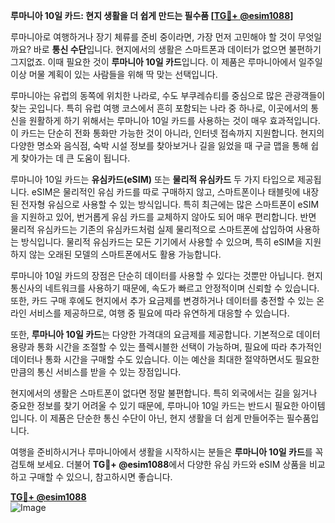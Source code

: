 **루마니아 10일 카드: 현지 생활을 더 쉽게 만드는 필수품 [[TG💪+ @esim1088](https://t.me/s/esim1088)]**

루마니아로 여행하거나 장기 체류를 준비 중이라면, 가장 먼저 고민해야 할 것이 무엇일까요? 바로 **통신 수단**입니다. 현지에서의 생활은 스마트폰과 데이터가 없으면 불편하기 그지없죠. 이때 필요한 것이 **루마니아 10일 카드**입니다. 이 제품은 루마니아에서 일주일 이상 머물 계획이 있는 사람들을 위해 딱 맞는 선택입니다.

루마니아는 유럽의 동쪽에 위치한 나라로, 수도 부쿠레슈티를 중심으로 많은 관광객들이 찾는 곳입니다. 특히 유럽 여행 코스에서 흔히 포함되는 나라 중 하나로, 이곳에서의 통신을 원활하게 하기 위해서는 루마니아 10일 카드를 사용하는 것이 매우 효과적입니다. 이 카드는 단순히 전화 통화만 가능한 것이 아니라, 인터넷 접속까지 지원합니다. 현지의 다양한 명소와 음식점, 숙박 시설 정보를 찾아보거나 길을 잃었을 때 구글 맵을 통해 쉽게 찾아가는 데 큰 도움이 됩니다.

루마니아 10일 카드는 **유심카드(eSIM)** 또는 **물리적 유심카드** 두 가지 타입으로 제공됩니다. eSIM은 물리적인 유심 카드를 따로 구매하지 않고, 스마트폰이나 태블릿에 내장된 전자형 유심으로 사용할 수 있는 방식입니다. 특히 최근에는 많은 스마트폰이 eSIM을 지원하고 있어, 번거롭게 유심 카드를 교체하지 않아도 되어 매우 편리합니다. 반면 물리적 유심카드는 기존의 유심카드처럼 실제 물리적으로 스마트폰에 삽입하여 사용하는 방식입니다. 물리적 유심카드는 모든 기기에서 사용할 수 있으며, 특히 eSIM을 지원하지 않는 오래된 모델의 스마트폰에서도 활용 가능합니다.

루마니아 10일 카드의 장점은 단순히 데이터를 사용할 수 있다는 것뿐만 아닙니다. 현지 통신사의 네트워크를 사용하기 때문에, 속도가 빠르고 안정적이며 신뢰할 수 있습니다. 또한, 카드 구매 후에도 현지에서 추가 요금제를 변경하거나 데이터를 충전할 수 있는 온라인 서비스를 제공하므로, 여행 중 필요에 따라 유연하게 대응할 수 있습니다.

또한, **루마니아 10일 카드**는 다양한 가격대의 요금제를 제공합니다. 기본적으로 데이터 용량과 통화 시간을 조절할 수 있는 플렉시블한 선택이 가능하며, 필요에 따라 추가적인 데이터나 통화 시간을 구매할 수도 있습니다. 이는 예산을 최대한 절약하면서도 필요한 만큼의 통신 서비스를 받을 수 있는 장점입니다.

현지에서의 생활은 스마트폰이 없다면 정말 불편합니다. 특히 외국에서는 길을 잃거나 중요한 정보를 찾기 어려울 수 있기 때문에, 루마니아 10일 카드는 반드시 필요한 아이템입니다. 이 제품은 단순한 통신 수단이 아닌, 현지 생활을 더 쉽게 만들어주는 필수품입니다.

여행을 준비하시거나 루마니아에서 생활을 시작하시는 분들은 **루마니아 10일 카드**를 꼭 검토해 보세요. 더불어 **TG💪+ @esim1088**에서 다양한 유심 카드와 eSIM 상품을 비교하고 구매할 수 있으니, 참고하시면 좋습니다.

**[TG💪+ @esim1088](https://t.me/s/esim1088)**  
![Image](https://i.postimg.cc/Y0z9fWf4/image.png)